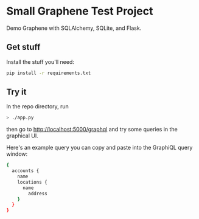 Small Graphene Test Project
===========================

Demo Graphene with SQLAlchemy, SQLite, and Flask.

Get stuff
---------
Install the stuff you'll need:

```bash
pip install -r requirements.txt
```

Try it
------
In the repo directory, run

```bash
> ./app.py
```

then go to [http://localhost:5000/graphql](http://localhost:5000/graphql)
and try some queries in the graphical UI.

Here's an example query you can copy and paste into the GraphiQL query window:

```bash
{
  accounts {
    name
    locations {
      name 
    	address
    }
  }
}
```